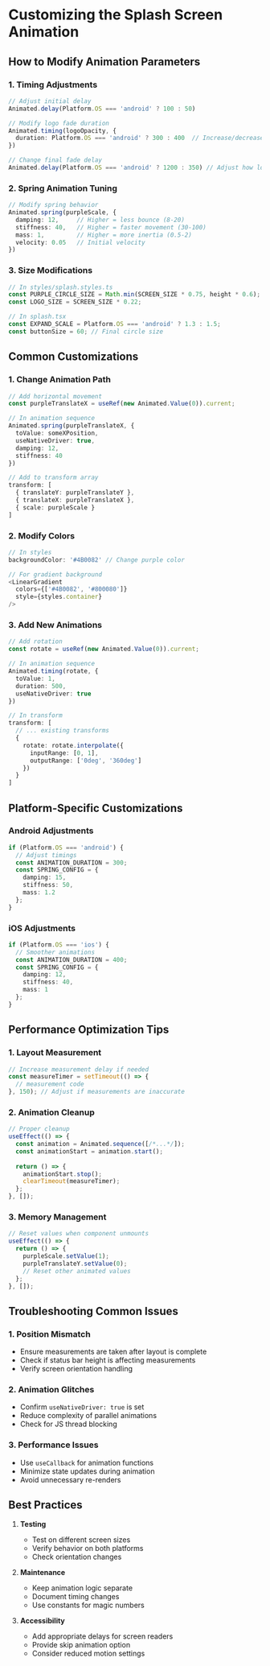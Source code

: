 # Customizing the Splash Screen Animation

## How to Modify Animation Parameters

### 1. Timing Adjustments
```typescript
// Adjust initial delay
Animated.delay(Platform.OS === 'android' ? 100 : 50)

// Modify logo fade duration
Animated.timing(logoOpacity, {
  duration: Platform.OS === 'android' ? 300 : 400  // Increase/decrease for slower/faster fade
})

// Change final fade delay
Animated.delay(Platform.OS === 'android' ? 1200 : 350) // Adjust how long circle stays before fading
```

### 2. Spring Animation Tuning
```typescript
// Modify spring behavior
Animated.spring(purpleScale, {
  damping: 12,     // Higher = less bounce (8-20)
  stiffness: 40,   // Higher = faster movement (30-100)
  mass: 1,         // Higher = more inertia (0.5-2)
  velocity: 0.05   // Initial velocity
})
```

### 3. Size Modifications
```typescript
// In styles/splash.styles.ts
const PURPLE_CIRCLE_SIZE = Math.min(SCREEN_SIZE * 0.75, height * 0.6);
const LOGO_SIZE = SCREEN_SIZE * 0.22;

// In splash.tsx
const EXPAND_SCALE = Platform.OS === 'android' ? 1.3 : 1.5;
const buttonSize = 60; // Final circle size
```

## Common Customizations

### 1. Change Animation Path
```typescript
// Add horizontal movement
const purpleTranslateX = useRef(new Animated.Value(0)).current;

// In animation sequence
Animated.spring(purpleTranslateX, {
  toValue: someXPosition,
  useNativeDriver: true,
  damping: 12,
  stiffness: 40
})

// Add to transform array
transform: [
  { translateY: purpleTranslateY },
  { translateX: purpleTranslateX },
  { scale: purpleScale }
]
```

### 2. Modify Colors
```typescript
// In styles
backgroundColor: '#4B0082' // Change purple color

// For gradient background
<LinearGradient
  colors={['#4B0082', '#800080']}
  style={styles.container}
/>
```

### 3. Add New Animations
```typescript
// Add rotation
const rotate = useRef(new Animated.Value(0)).current;

// In animation sequence
Animated.timing(rotate, {
  toValue: 1,
  duration: 500,
  useNativeDriver: true
})

// In transform
transform: [
  // ... existing transforms
  {
    rotate: rotate.interpolate({
      inputRange: [0, 1],
      outputRange: ['0deg', '360deg']
    })
  }
]
```

## Platform-Specific Customizations

### Android Adjustments
```typescript
if (Platform.OS === 'android') {
  // Adjust timings
  const ANIMATION_DURATION = 300;
  const SPRING_CONFIG = {
    damping: 15,
    stiffness: 50,
    mass: 1.2
  };
}
```

### iOS Adjustments
```typescript
if (Platform.OS === 'ios') {
  // Smoother animations
  const ANIMATION_DURATION = 400;
  const SPRING_CONFIG = {
    damping: 12,
    stiffness: 40,
    mass: 1
  };
}
```

## Performance Optimization Tips

### 1. Layout Measurement
```typescript
// Increase measurement delay if needed
const measureTimer = setTimeout(() => {
  // measurement code
}, 150); // Adjust if measurements are inaccurate
```

### 2. Animation Cleanup
```typescript
// Proper cleanup
useEffect(() => {
  const animation = Animated.sequence([/*...*/]);
  const animationStart = animation.start();
  
  return () => {
    animationStart.stop();
    clearTimeout(measureTimer);
  };
}, []);
```

### 3. Memory Management
```typescript
// Reset values when component unmounts
useEffect(() => {
  return () => {
    purpleScale.setValue(1);
    purpleTranslateY.setValue(0);
    // Reset other animated values
  };
}, []);
```

## Troubleshooting Common Issues

### 1. Position Mismatch
- Ensure measurements are taken after layout is complete
- Check if status bar height is affecting measurements
- Verify screen orientation handling

### 2. Animation Glitches
- Confirm `useNativeDriver: true` is set
- Reduce complexity of parallel animations
- Check for JS thread blocking

### 3. Performance Issues
- Use `useCallback` for animation functions
- Minimize state updates during animation
- Avoid unnecessary re-renders

## Best Practices

1. **Testing**
   - Test on different screen sizes
   - Verify behavior on both platforms
   - Check orientation changes

2. **Maintenance**
   - Keep animation logic separate
   - Document timing changes
   - Use constants for magic numbers

3. **Accessibility**
   - Add appropriate delays for screen readers
   - Provide skip animation option
   - Consider reduced motion settings 